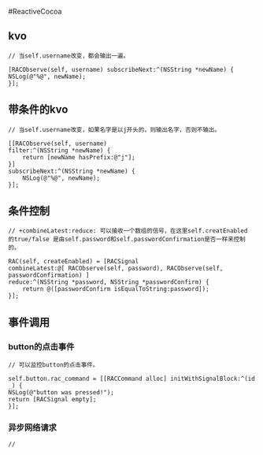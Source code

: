 #ReactiveCocoa

## kvo

	// 当self.username改变，都会输出一遍。
	
	[RACObserve(self, username) subscribeNext:^(NSString *newName) {
    NSLog(@"%@", newName);
	}];

## 带条件的kvo
	// 当self.username改变，如果名字是以j开头的，则输出名字，否则不输出。
	
	[[RACObserve(self, username)
    filter:^(NSString *newName) {
        return [newName hasPrefix:@"j"];
    }]
    subscribeNext:^(NSString *newName) {
        NSLog(@"%@", newName);
    }];

## 条件控制
	// +combineLatest:reduce: 可以接收一个数组的信号，在这里self.creatEnabled 的true/false 是由self.password和self.passwordConfirmation是否一样来控制的。
	
	RAC(self, createEnabled) = [RACSignal 
    combineLatest:@[ RACObserve(self, password), RACObserve(self, passwordConfirmation) ] 
    reduce:^(NSString *password, NSString *passwordConfirm) {
        return @([passwordConfirm isEqualToString:password]);
    }];
    
## 事件调用
### button的点击事件
	// 可以监控button的点击事件。
	
	self.button.rac_command = [[RACCommand alloc] initWithSignalBlock:^(id _) {
    NSLog(@"button was pressed!");
    return [RACSignal empty];
	}];

### 异步网络请求
	// 